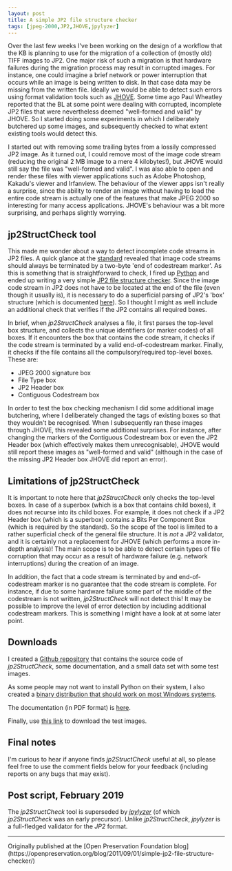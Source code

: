 ```yaml
---
layout: post
title: A simple JP2 file structure checker
tags: [jpeg-2000,JP2,JHOVE,jpylyzer]
---
```


Over the last few weeks I've been working on the design of a workflow
that the KB is planning to use for the migration of a collection of
(mostly old) TIFF images to JP2. One major risk of such a migration is
that hardware failures during the migration process may result in
corrupted images. For instance, one could imagine a brief network or
power interruption that occurs while an image is being written to disk.
In that case data may be missing from the written file. Ideally we would
be able to detect such errors using format validation tools such as
[JHOVE](http://hul.harvard.edu/jhove/). Some time ago Paul Wheatley
reported that the BL at some point were dealing with corrupted,
incomplete JP2 files that were nevertheless deemed "well-formed and
valid" by JHOVE. So I started doing some experiments in which I
deliberately butchered up some images, and subsequently checked to what
extent existing tools would detect this.

<!-- more -->

I started out with removing some trailing bytes from a lossily
compressed JP2 image. As it turned out, I could remove most of the image
code stream (reducing the original 2 MB image to a mere 4 kilobytes!),
but JHOVE would still say the file was "well-formed and valid". I was
also able to open and render these files with viewer applications such
as Adobe Photoshop, Kakadu's viewer and Irfanview. The behaviour of the
viewer apps isn't really a surprise, since the ability to render an
image without having to load the entire code stream is actually one of
the features that make JPEG 2000 so interesting for many access
applications. JHOVE's behaviour was a bit more surprising, and perhaps
slightly worrying.

## jp2StructCheck tool

This made me wonder about a way to detect incomplete code streams in JP2
files. A quick glance at the
[standard](http://www.jpeg.org/public/15444-1annexi.pdf) revealed that
image code streams should always be terminated by a two-byte 'end of
codestream marker'. As this is something that is straightforward to
check, I fired up [Python](http://www.python.org/) and ended up writing
a very simple [JP2 file structure
checker](https://github.com/bitsgalore/jp2StructCheck). Since the image
code stream in JP2 does not have to be located at the end of the file
(even though it usually is), it is necessary to do a superficial parsing
of JP2's 'box' structure (which is documented
[here](http://www.jpeg.org/public/15444-1annexi.pdf)). So I thought I
might as well include an additional check that verifies if the JP2
contains all required boxes.

In brief, when *jp2StructCheck* analyses a file, it first parses the
top-level box structure, and collects the unique identifiers (or marker
codes) of all boxes. If it encounters the box that contains the code
stream, it checks if the code stream is terminated by a valid
end-of-codestream marker. Finally, it checks if the file contains all
the compulsory/required top-level boxes. These are:

-   JPEG 2000 signature box
-   File Type box
-   JP2 Header box
-   Contiguous Codestream box

In order to test the box checking mechanism I did some additional image
butchering, where I deliberately changed the tags of existing boxes so
that they wouldn't be recognised. When I subsequently ran these images
through JHOVE, this revealed some additional surprises. For instance,
after changing the markers of the Contiguous Codestream box or even the
JP2 Header box (which effectively makes them unrecognisable), JHOVE
would still report these images as "well-formed and valid" (although in
the case of the missing JP2 Header box JHOVE did report an error).

## Limitations of jp2StructCheck

It is important to note here that *jp2StructCheck* only checks the
top-level boxes. In case of a superbox (which is a box that contains
child boxes), it does not recurse into its child boxes. For example, it
does not check if a JP2 Header box (which is a superbox) contains a Bits
Per Component Box (which is required by the standard). So the scope of
the tool is limited to a rather superficial check of the general file
structure. It is *not* a JP2 validator, and it is certainly not a
replacement for JHOVE (which performs a more in-depth analysis)! The
main scope is to be able to detect certain types of file corruption that
may occur as a result of hardware failure (e.g. network interruptions)
during the creation of an image.

In addition, the fact that a code stream is terminated by and
end-of-codestream marker is no guarantee that the code stream is
complete. For instance, if due to some hardware failure some part of the
middle of the codestream is not written, *jp2StructCheck* will not
detect this! It may be possible to improve the level of error detection
by including additional codestream markers. This is something I might
have a look at at some later point.

## Downloads

I created a [Github
repository](https://github.com/bitsgalore/jp2StructCheck) that contains
the source code of *jp2StructCheck*, some documentation, and a small
data set with some test images.

As some people may not want to install Python on their system, I also
created a [binary distribution that should work on most Windows
systems](https://github.com/downloads/bitsgalore/jp2StructCheck/jp2StructCheck31082011distWin32.zip).

The documentation (in PDF format) is
[here](https://github.com/downloads/bitsgalore/jp2StructCheck/jp2StructCheck.pdf).

Finally, use [this
link](https://github.com/downloads/bitsgalore/jp2StructCheck/testImages.zip)
to download the test images.

## Final notes

I'm curious to hear if anyone finds *jp2StructCheck* useful at all, so
please feel free to use the comment fields below for your feedback
(including reports on any bugs that may exist).

## Post script, February 2019

The *jp2StructCheck* tool is superseded by [*jpylyzer*](http://jpylyzer.openpreservation.org/)
(of which *jp2StructCheck* was an early precursor). Unlike *jp2StructCheck*, *jpylyzer* is a
full-fledged validator for the *JP2* format.

<hr>
Originally published at the [Open Preservation Foundation blog](https://openpreservation.org/blog/2011/09/01/simple-jp2-file-structure-checker/)
